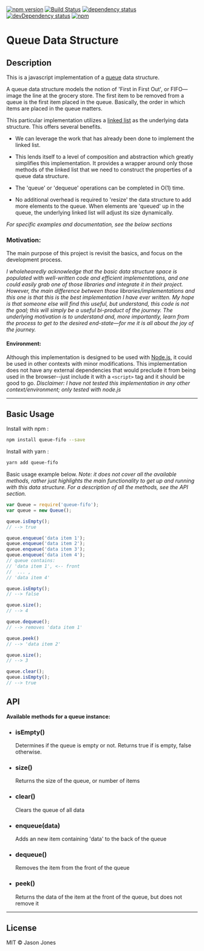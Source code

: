 [![npm version][npm-image]][npm-url]
[![Build Status][circleci-image]][circleci-url]
[![dependency status][dm-image]][dm-url]
[![devDependency status][devdep-image]][devdep-url]
[![npm](https://img.shields.io/npm/l/queue-fifo.svg?style=flat-square)]()

# Queue Data Structure

## Description

This is a javascript implementation of a
[queue](http://en.wikipedia.org/wiki/Queue%28abstract_data_type%29)
data structure.

A queue data structure models the notion of 'First in First Out', or FIFO&mdash;
image the line at the grocery store.  The first item to be removed from a queue
is the first item placed in the queue.  Basically, the order in which items
are placed in the queue matters.

This particular implementation utilizes a
[linked list](https://www.npmjs.com/package/dbly-linked-list) as the
underlying data structure.  This offers several benefits.

* We can leverage the work that has already been done to implement the
  linked list.

* This lends itself to a level of composition and abstraction which greatly
  simplifies this implementation.  It provides a wrapper around only those
  methods of the linked list that we need to construct the properties of a
  queue data structure.

* The 'queue' or 'dequeue' operations can be completed in O(1) time.

* No additional overhead is required to 'resize' the data structure to add
  more elements to the queue.  When elements are 'queued' up in the queue, the
  underlying linked list will adjust its size dynamically.

*For specific examples and documentation, see the below sections*

### Motivation:

The main purpose of this project is revisit the basics, and focus on the
development process.

*I wholehearedly acknowledge that the basic data structure space is populated
with well-written code and efficient implementations, and one could easily grab
one of those libraries and integrate it in their project.  However, the main
difference between those libraries/implementations and this one is that this is
the best implementation I have ever written.  My hope is that someone else will
find this useful, but understand, this code is not the goal; this will simply
be a useful bi-product of the journey.  The underlying motivation is to
understand and, more importantly, learn from the process to get to the desired
end-state&mdash;for me it is all about the joy of the journey.*

#### Environment:

Although this implementation is designed to be used with
[Node.js](http://www.nodejs.org), it could be used in other contexts with minor
modifications.  This implementation does not have any external dependencies
that would preclude it from being used in the browser--just include it with a
`<script>` tag and it should be good to go.  _Disclaimer: I have not tested
this implementation in any other context/environment; only tested with node.js_

----

## Basic Usage

Install with npm :

```bash
npm install queue-fifo --save
```

Install with yarn :

```bash
yarn add queue-fifo
```

Basic usage example below.  _Note: it does not cover all the available
methods, rather just highlights the main functionality to get up and running
with this data structure. For a description of all the methods, see the
API section._

```javascript
var Queue = require('queue-fifo');
var queue = new Queue();

queue.isEmpty();
// --> true

queue.enqueue('data item 1');
queue.enqueue('data item 2');
queue.enqueue('data item 3');
queue.enqueue('data item 4');
// queue contains:
// 'data item 1', <-- front
//  ... ,
// 'data item 4'

queue.isEmpty();
// --> false

queue.size();
// --> 4

queue.dequeue();
// --> removes 'data item 1'

queue.peek()
// --> 'data item 2'

queue.size();
// --> 3

queue.clear();
queue.isEmpty();
// --> true
```

## API

**Available methods for a queue instance:**

* ### isEmpty()
    Determines if the queue is empty or not. Returns true if is empty, false
    otherwise.

* ### size()
    Returns the size of the queue, or number of items

* ### clear()
    Clears the queue of all data

* ### enqueue(data)
    Adds an new item containing 'data' to the back of the queue

* ### dequeue()
    Removes the item from the front of the queue

* ### peek()
    Returns the data of the item at the front of the queue,
    but does not remove it

----
## License
MIT &copy; Jason Jones

[npm-image]:https://badge.fury.io/js/queue-fifo.svg
[npm-url]:http://npmjs.org/package/queue-fifo
[circleci-image]: https://img.shields.io/circleci/project/github/jasonsjones/queue-fifo.svg?style=flat-square
[circleci-url]: https://circleci.com/gh/jasonsjones/queue-fifo
[dm-image]:https://david-dm.org/jasonsjones/queue-fifo.svg?style=flat-square
[dm-url]:https://david-dm.org/jasonsjones/queue-fifo
[devdep-image]:https://david-dm.org/jasonsjones/queue-fifo/dev-status.svg?style=flat-square
[devdep-url]:https://david-dm.org/jasonsjones/queue-fifo?type=dev
